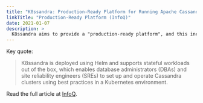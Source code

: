 ```yaml
---
title: "K8ssandra: Production-Ready Platform for Running Apache Cassandra on Kubernetes"
linkTitle: "Production-Ready Platform (InfoQ)"
date: 2021-01-07
description: >
  K8ssandra aims to provide a "production-ready platform", and this includes automation for operational tasks such as repairs, backups, and monitoring.
---
```


Key quote: 

> K8ssandra is deployed using Helm and supports stateful workloads out of the box, which enables database administrators (DBAs) and site reliability engineers (SREs) to set up and operate Cassandra clusters using best practices in a Kubernetes environment.

Read the full article at [InfoQ](https://www.infoq.com/news/2021/01/k8ssandra-cassandra-kubernetes/).

